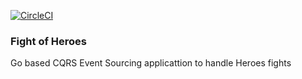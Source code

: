 [![CircleCI](https://circleci.com/gh/javiersvg/fight-of-heroes-service.svg?style=shield)](https://circleci.com/gh/javiersvg/fight-of-heroes-service)

### Fight of Heroes

Go based CQRS Event Sourcing applicattion to handle Heroes fights